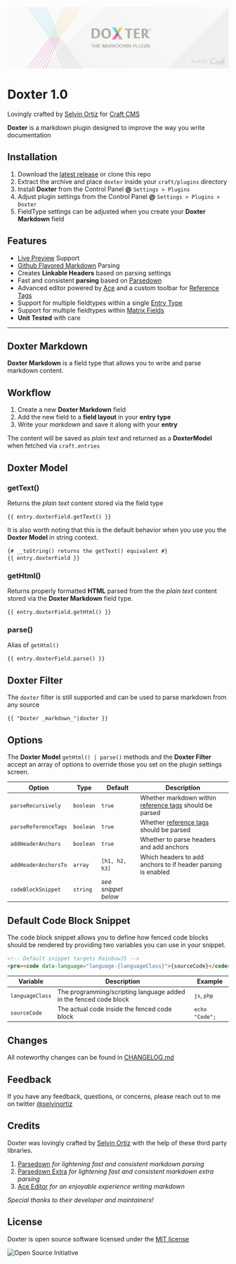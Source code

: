 ![Doxter](resources/img/doxter.png)

# Doxter 1.0
Lovingly crafted by [Selvin Ortiz][developer] for [Craft CMS][craft]

**Doxter** is a markdown plugin designed to improve the way you write documentation

## Installation
1. Download the [latest release][release] or clone this repo
2. Extract the archive and place `doxter` inside your `craft/plugins` directory
4. Install **Doxter** from the Control Panel **@** `Settings > Plugins`
5. Adjust plugin settings from the Control Panel **@** `Settings > Plugins > Doxter`
6. FieldType settings can be adjusted when you create your **Doxter Markdown** field

## Features
* [Live Preview][preview] Support
* [Github Flavored Markdown][gfm] Parsing
* Creates **Linkable Headers** based on parsing settings
* Fast and consistent **parsing** based on [Parsedown][parsedown]
* Advanced editor powered by [Ace][ace] and a custom toolbar for [Reference Tags][refTags]
* Support for multiple fieldtypes within a single [Entry Type][entrytypes]
* Support for multiple fieldtypes within [Matrix Fields][matrix]
* **Unit Tested** with care

---

## Doxter Markdown

**Doxter Markdown** is a field type that allows you to write and parse markdown content.

## Workflow

1. Create a new **Doxter Markdown** field
2. Add the new field to a **field layout** in your **entry type**
3. Write your _markdown_ and save it along with your **entry**

The content will be saved as _plain text_ and returned as a **DoxterModel** when fetched via `craft.entries`

## Doxter Model

### getText()
Returns the _plain text_ content stored via the field type

```twig
{{ entry.doxterField.getText() }}
```

It is also worth noting that this is the default behavior when you use you the **Doxter Model** in string context.

```twig
{# __toString() returns the getText() equivalent #}
{{ entry.doxterField }}
```

### getHtml()

Returns properly formatted **HTML** parsed from the the _plain text_ content stored via the **Doxter Markdown** field type.

```twig
{{ entry.doxterField.getHtml() }}
```

### parse()
Alias of `getHtml()`

```twig
{{ entry.doxterField.parse() }}
```

## Doxter Filter
The `doxter` filter is still supported and can be used to parse markdown from any source

```twig
{{ "Doxter _markdown_"|doxter }}
```

## Options
The **Doxter Model** `getHtml() | parse()` methods and the **Doxter Filter** accept an array of options to override those you set on the plugin settings screen.

| Option                | Type      | Default            | Description                                                           |
|-----------------------|-----------|--------------------|----------------------------------------------------------             |
| `parseRecursively`    | `boolean` | `true`             | Whether markdown within [reference tags][refTags] should be parsed    |
| `parseReferenceTags`  | `boolean` | `true`             | Whether [reference tags][refTags] should be parsed                    |
| `addHeaderAnchors`    | `boolean` | `true`             | Whether to parse headers and add anchors                              |
| `addHeaderAnchorsTo`  | `array`   | `[h1, h2, h3]`     | Which headers to add anchors to if header parsing is enabled          |
| `codeBlockSnippet`    | `string`  | _see snippet below_|                                                                       |

## Default Code Block Snippet
The code block snippet allows you to define how fenced code blocks should be rendered by providing two variables you can use in your snippet.

```html
<!-- Default snippet targets RainbowJS -->
<pre><code data-language="language-{languageClass}">{sourceCode}</code></pre>
```

| Variable      | Description                                                         | Example          |
|---------------|---------------------------------------------------------------------|------------------|
|`languageClass`| The programming/scripting language added in the fenced code block   |`js`, `php`       |
|`sourceCode`   | The actual code inside the fenced code block                        | `echo "Code";`   |

## Changes
All noteworthy changes can be found in [CHANGELOG.md][changelog]

## Feedback
If you have any feedback, questions, or concerns, please reach out to me on twitter [@selvinortiz][developer]

## Credits
Doxter was lovingly crafted by [Selvin Ortiz][developer] with the help of these third party libraries.

1. [Parsedown][parsedown] _for lightening fast and consistent markdown parsing_
1. [Parsedown Extra][parsedown] _for lightening fast and consistent markdown extra parsing_
2. [Ace Editor][ace] _for an enjoyable experience writing markdown_

_Special thanks to their developer and maintainers!_

## License
Doxter is open source software licensed under the [MIT license][license]

![Open Source Initiative][osilogo]

[craft]:http://buildwithcraft.com "Craft CMS"
[developer]:http://twitter.com/selvinortiz "@selvinortiz"
[release]:https://github.com/selvinortiz/craft.doxter/releases "Official Release"
[refTags]:http://buildwithcraft.com/docs/reference-tags "Reference Tags"
[parseRefs]:http://buildwithcraft.com/docs/templating/filters#parseRefs "Reference Tag Filter"
[preview]:http://buildwithcraft.com/features/live-preview "Live Preview"
[matrix]:http://buildwithcraft.com/features/matrix "Matrix"
[entrytypes]:http://buildwithcraft.com/features/entry-types "Entry Types"
[gfm]: https://help.github.com/articles/github-flavored-markdown "Github Flavored Markdown"
[parsedown]:https://github.com/erusev/parsedown "Parsedown"
[parsedown]:https://github.com/erusev/parsedown-extra "Parsedown Extra"
[changelog]:https://github.com/selvinortiz/craft.doxter/blob/master/CHANGELOG.md "The Changelog"
[license]:https://raw.github.com/selvinortiz/craft.doxter/master/LICENSE "MIT License"
[osilogo]:https://github.com/selvinortiz/craft.doxter/raw/master/resources/img/osilogo.png "Open Source Initiative"
[ace]:http://ace.c9.io "Ace Editor"
